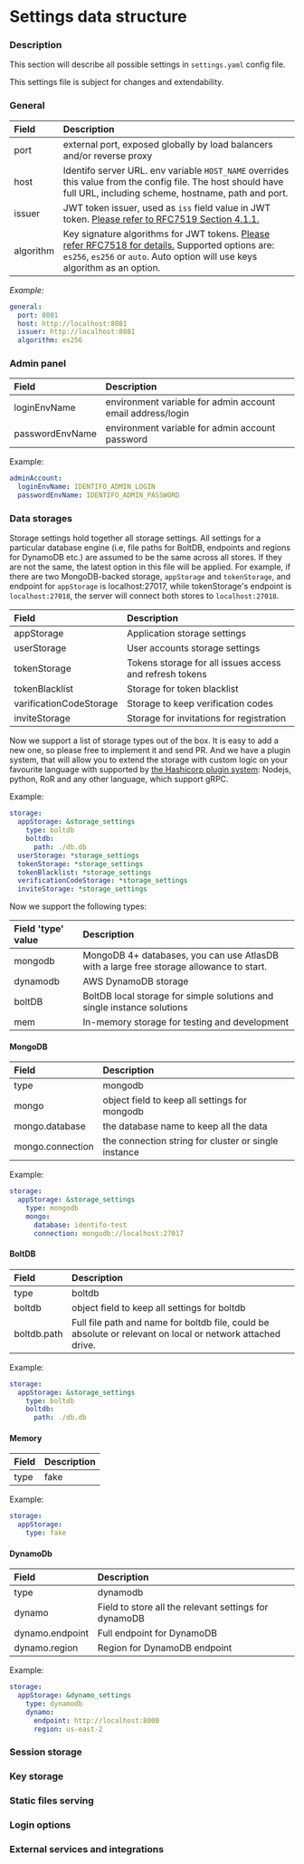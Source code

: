 # Settings data structure

### Description

This section will describe all possible settings in `settings.yaml` config file.

This settings file is subject for changes and extendability.



### General 

| Field | Description |
| :--- | :--- |
| port | external port, exposed globally by load balancers and/or reverse proxy  |
| host | Identifo server URL. env variable `HOST_NAME` overrides this value from the config file. The host should have full URL, including scheme, hostname, path and port. |
| issuer | JWT token issuer, used as `iss` field value in JWT token. [Please refer to RFC7519 Section 4.1.1.](https://datatracker.ietf.org/doc/html/rfc7519#section-4.1.1) |
| algorithm | Key signature algorithms for JWT tokens. [Please refer RFC7518 for details.](https://datatracker.ietf.org/doc/html/rfc7518) Supported options are: `es256`, `es256` or `auto`. Auto option will use keys algorithm as an option. |

_Example:_

```yaml
general: 
  port: 8081
  host: http://localhost:8081 
  issuer: http://localhost:8081 
  algorithm: es256 
```

### Admin panel 

| Field | Description |
| :--- | :--- |
| loginEnvName | environment variable for admin account email address/login |
| passwordEnvName | environment variable for admin account password |

Example:

```yaml
adminAccount:
  loginEnvName: IDENTIFO_ADMIN_LOGIN
  passwordEnvName: IDENTIFO_ADMIN_PASSWORD
```

### Data storages

Storage settings hold together all storage settings. All settings for a particular database engine \(i.e, file paths for BoltDB, endpoints and regions for DynamoDB etc.\) are assumed to be the same across all stores. If they are not the same, the latest option in this file will be applied. For example, if there are two MongoDB-backed storage, `appStorage` and `tokenStorage`, and endpoint for `appStorage` is localhost:27017, while tokenStorage's endpoint is `localhost:27018`, the server will connect both stores to `localhost:27018`.

| Field | Description |
| :--- | :--- |
| appStorage | Application storage settings |
| userStorage | User accounts storage settings |
| tokenStorage | Tokens storage for all issues access and refresh tokens |
| tokenBlacklist | Storage for token blacklist |
| varificationCodeStorage | Storage to keep verification codes |
| inviteStorage | Storage for invitations for registration |

Now we support a list of storage types out of the box. It is easy to add a new one, so please free to implement it and send PR. And we have a plugin system, that will allow you to extend  the storage with custom logic on your favourite language with supported by [the Hashicorp plugin system](https://pkg.go.dev/github.com/hashicorp/go-plugin): Nodejs, python, RoR and any other language, which support gRPC.

Example:

```yaml
storage:
  appStorage: &storage_settings
    type: boltdb
    boltdb:
      path: ./db.db
  userStorage: *storage_settings
  tokenStorage: *storage_settings
  tokenBlacklist: *storage_settings
  verificationCodeStorage: *storage_settings
  inviteStorage: *storage_settings
```

Now we support the following types:

| Field 'type' value | Description |
| :--- | :--- |
| mongodb | MongoDB 4+ databases, you can use AtlasDB with a large free storage allowance to start. |
| dynamodb | AWS DynamoDB storage |
| boltDB | BoltDB local storage for simple solutions and single instance solutions |
| mem | In-memory storage for testing and development |

#### MongoDB

| Field | Description |
| :--- | :--- |
| type | mongodb |
| mongo | object field to keep all settings for mongodb |
| mongo.database | the database name to keep all the data |
| mongo.connection | the connection string for cluster or single instance |

Example:

```yaml
storage:
  appStorage: &storage_settings
    type: mongodb
    mongo:
      database: identifo-test
      connection: mongodb://localhost:27017
```

#### BoltDB

| Field | Description |
| :--- | :--- |
| type | boltdb |
| boltdb | object field to keep all settings for boltdb |
| boltdb.path | Full file path and name for boltdb file, could be absolute or relevant on local or network attached drive. |

Example:

```yaml
storage:
  appStorage: &storage_settings
    type: boltdb
    boltdb:
      path: ./db.db
```

#### Memory

| Field | Description |
| :--- | :--- |
| type | fake |

Example:

```yaml
storage:
  appStorage:
    type: fake
```

#### DynamoDb

| Field | Description |
| :--- | :--- |
| type | dynamodb |
| dynamo | Field to store all the relevant settings for dynamoDB |
| dynamo.endpoint | Full endpoint for DynamoDB |
| dynamo.region | Region for DynamoDB endpoint |

Example:

```yaml
storage:
  appStorage: &dynamo_settings
    type: dynamodb
    dynamo:
      endpoint: http://localhost:8000
      region: us-east-2
```

### Session storage 

### Key storage

### Static files serving

### Login options

### External services and integrations




